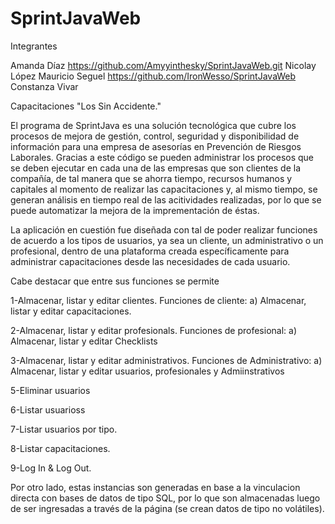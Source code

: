 # SprintJavaWeb
Integrantes

Amanda Díaz https://github.com/Amyyinthesky/SprintJavaWeb.git
Nicolay López
Mauricio Seguel https://github.com/IronWesso/SprintJavaWeb
Constanza Vivar 

Capacitaciones "Los Sin Accidente."

El programa de SprintJava es una solución tecnológica que cubre los procesos de mejora de gestión, control, seguridad y disponibilidad de información para una empresa de asesorías en Prevención de Riesgos Laborales. Gracias a este código se pueden administrar los procesos que se deben ejecutar en cada una de las empresas que son clientes de la compañía, de tal manera que se ahorra tiempo, recursos humanos y capitales al momento de realizar las capacitaciones y, al mismo tiempo, se generan análisis en tiempo real de las acitividades realizadas, por lo que se puede automatizar la mejora de la imprementación de éstas.




  La aplicación en cuestión fue diseñada con tal de poder realizar funciones de acuerdo a los  tipos de usuarios, ya
sea un cliente, un administrativo o un profesional, dentro de una plataforma creada específicamente para administrar 
capacitaciones desde las necesidades de cada usuario.

  Cabe destacar que entre sus funciones se permite

1-Almacenar, listar y editar clientes.
  Funciones de cliente:
    a) Almacenar, listar y editar capacitaciones.

2-Almacenar, listar y editar profesionals.
 Funciones de profesional:
    a) Almacenar, listar y editar Checklists

3-Almacenar, listar y editar administrativos.
Funciones de Administrativo:
    a) Almacenar, listar y editar usuarios, profesionales y Admiinstrativos


5-Eliminar usuarios

6-Listar usuarioss

7-Listar usuarios por tipo.

8-Listar capacitaciones.

9-Log In & Log Out.

Por otro lado, estas instancias son generadas en base a la vinculacion directa con bases de datos
de tipo SQL, por lo que son almacenadas luego de ser ingresadas a través de la página (se crean datos de tipo no volátiles).

